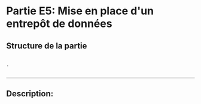 
# Partie E5: Mise en place d'un entrepôt de données

## Structure de la partie

```

.


``` 

***

## Description: